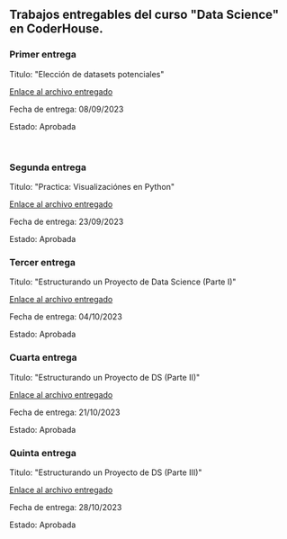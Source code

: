 ## Trabajos entregables del curso "Data Science" en CoderHouse. 

### Primer entrega

Titulo: "Elección de datasets potenciales"

[Enlace al archivo entregado](https://github.com/emanuelbe1/ciencia_de_datos_repasos/blob/main/Coderhouse/trabajosEntregables/datasetsBenitez.ipynb)

Fecha de entrega: 08/09/2023

Estado: Aprobada

<br>

### Segunda entrega

Titulo: "Practica: Visualizaciónes en Python"

[Enlace al archivo entregado](https://github.com/emanuelbe1/ciencia_de_datos_repasos/blob/main/Coderhouse/visualizacionesPython/visualizacionBenitez.ipynb)

Fecha de entrega: 23/09/2023

Estado: Aprobada

### Tercer entrega

Titulo: "Estructurando un Proyecto de Data Science (Parte I)"

[Enlace al archivo entregado](https://github.com/emanuelbe1/ciencia_de_datos_repasos/blob/main/Coderhouse/ProyectoDS_ParteI/ProyectoDS_ParteI_Benitez.ipynb)

Fecha de entrega: 04/10/2023

Estado: Aprobada


### Cuarta entrega

Titulo: "Estructurando un Proyecto de DS (Parte II)"

[Enlace al archivo entregado](https://github.com/emanuelbe1/ciencia_de_datos_repasos/blob/main/Coderhouse/ProyectoDS_ParteII/ProyectoDS_ParteII_Benitez.ipynb)

Fecha de entrega: 21/10/2023

Estado: Aprobada

### Quinta entrega

Titulo: "Estructurando un Proyecto de DS (Parte III)"

[Enlace al archivo entregado](https://github.com/emanuelbe1/ciencia_de_datos_repasos/blob/main/Coderhouse/ProyectoDS_ParteIII/ProyectoDS_ParteIII_Benitez.ipynb)

Fecha de entrega: 28/10/2023

Estado: Aprobada


